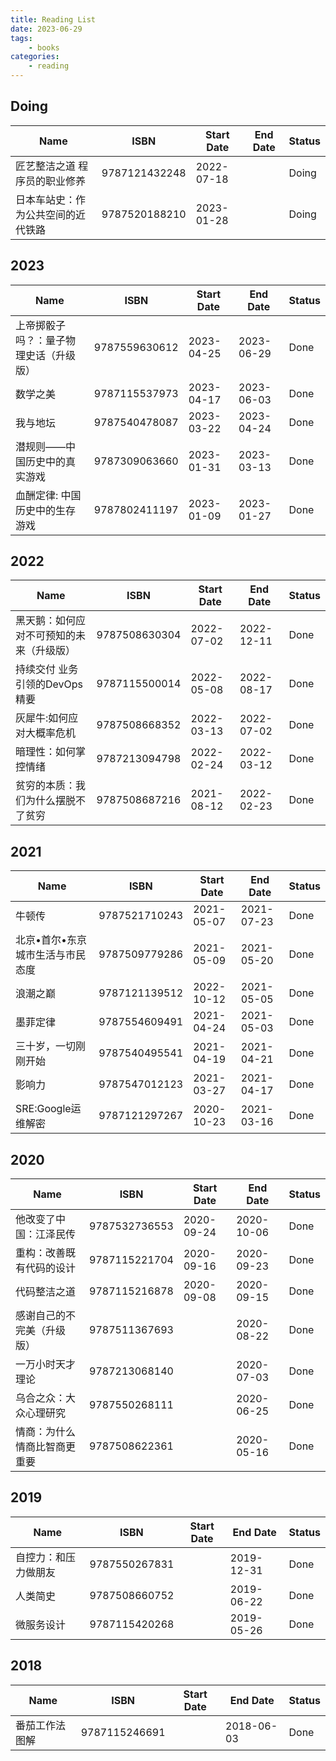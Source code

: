 ```yaml
---
title: Reading List
date: 2023-06-29
tags:
	- books
categories: 
	- reading
---
```


 ## Doing 

| Name | ISBN | Start Date | End Date | Status |
| --- | --- | --- | --- | --- |
| 匠艺整洁之道 程序员的职业修养 | 9787121432248 | 2022-07-18|  | Doing |
| 日本车站史：作为公共空间的近代铁路 | 9787520188210 | 2023-01-28|  | Doing |

## 2023

| Name | ISBN | Start Date | End Date | Status |
| --- | --- | --- | --- | --- |
| 上帝掷骰子吗？：量子物理史话（升级版） | 9787559630612 | 2023-04-25| 2023-06-29 | Done |
| 数学之美 | 9787115537973 | 2023-04-17| 2023-06-03 | Done |
| 我与地坛 | 9787540478087 | 2023-03-22| 2023-04-24 | Done |
| 潜规则——中国历史中的真实游戏 | 9787309063660 | 2023-01-31| 2023-03-13 | Done |
| 血酬定律: 中国历史中的生存游戏 | 9787802411197 | 2023-01-09| 2023-01-27 | Done |

## 2022

| Name | ISBN | Start Date | End Date | Status |
| --- | --- | --- | --- | --- |
| 黑天鹅：如何应对不可预知的未来（升级版） | 9787508630304 | 2022-07-02| 2022-12-11 | Done |
| 持续交付 业务引领的DevOps精要 | 9787115500014 | 2022-05-08| 2022-08-17 | Done |
| 灰犀牛:如何应对大概率危机 | 9787508668352 | 2022-03-13| 2022-07-02 | Done |
| 暗理性：如何掌控情绪 | 9787213094798 | 2022-02-24| 2022-03-12 | Done |
| 贫穷的本质：我们为什么摆脱不了贫穷 | 9787508687216 | 2021-08-12| 2022-02-23 | Done |

## 2021

| Name | ISBN | Start Date | End Date | Status |
| --- | --- | --- | --- | --- |
| 牛顿传 | 9787521710243 | 2021-05-07| 2021-07-23 | Done |
| 北京•首尔•东京城市生活与市民态度 | 9787509779286 | 2021-05-09| 2021-05-20 | Done |
| 浪潮之巅 | 9787121139512 | 2022-10-12| 2021-05-05 | Done |
| 墨菲定律 | 9787554609491 | 2021-04-24| 2021-05-03 | Done |
| 三十岁，一切刚刚开始 | 9787540495541 | 2021-04-19| 2021-04-21 | Done |
| 影响力 | 9787547012123 | 2021-03-27| 2021-04-17 | Done |
| SRE:Google运维解密 | 9787121297267 | 2020-10-23| 2021-03-16 | Done |

## 2020

| Name | ISBN | Start Date | End Date | Status |
| --- | --- | --- | --- | --- |
| 他改变了中国：江泽民传 | 9787532736553 | 2020-09-24| 2020-10-06 | Done |
| 重构：改善既有代码的设计 | 9787115221704 | 2020-09-16| 2020-09-23 | Done |
| 代码整洁之道 | 9787115216878 | 2020-09-08| 2020-09-15 | Done |
| 感谢自己的不完美（升级版） | 9787511367693 | | 2020-08-22 | Done |
| 一万小时天才理论 | 9787213068140 | | 2020-07-03 | Done |
| 乌合之众：大众心理研究 | 9787550268111 | | 2020-06-25 | Done |
| 情商：为什么情商比智商更重要 | 9787508622361 | | 2020-05-16 | Done |

## 2019

| Name | ISBN | Start Date | End Date | Status |
| --- | --- | --- | --- | --- |
| 自控力：和压力做朋友 | 9787550267831 | | 2019-12-31 | Done |
| 人类简史 | 9787508660752 | | 2019-06-22 | Done |
| 微服务设计 | 9787115420268 | | 2019-05-26 | Done |

## 2018

| Name | ISBN | Start Date | End Date | Status |
| --- | --- | --- | --- | --- |
| 番茄工作法图解 | 9787115246691 | | 2018-06-03 | Done |

